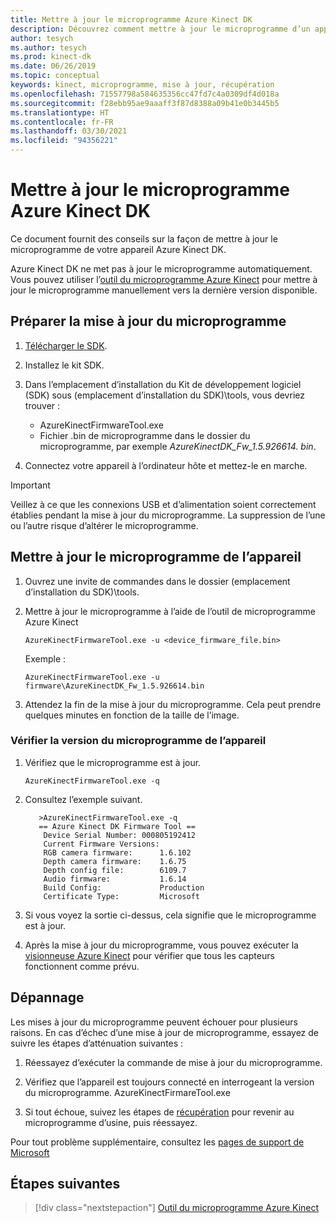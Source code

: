 ```yaml
---
title: Mettre à jour le microprogramme Azure Kinect DK
description: Découvrez comment mettre à jour le microprogramme d’un appareil Azure Kinect DK à l’aide de l’outil de microprogramme Kinect Azure.
author: tesych
ms.author: tesych
ms.prod: kinect-dk
ms.date: 06/26/2019
ms.topic: conceptual
keywords: kinect, microprogramme, mise à jour, récupération
ms.openlocfilehash: 71557798a584635356cc47fd7c4a0309df4d018a
ms.sourcegitcommit: f28ebb95ae9aaaff3f87d8388a09b41e0b3445b5
ms.translationtype: HT
ms.contentlocale: fr-FR
ms.lasthandoff: 03/30/2021
ms.locfileid: "94356221"
---
```

# <a name="update-azure-kinect-dk-firmware"></a>Mettre à jour le microprogramme Azure Kinect DK

Ce document fournit des conseils sur la façon de mettre à jour le microprogramme de votre appareil Azure Kinect DK.

Azure Kinect DK ne met pas à jour le microprogramme automatiquement. Vous pouvez utiliser l’[outil du microprogramme Azure Kinect](azure-kinect-firmware-tool.md) pour mettre à jour le microprogramme manuellement vers la dernière version disponible.

## <a name="prepare-for-firmware-update"></a>Préparer la mise à jour du microprogramme

1. [Télécharger le SDK](sensor-sdk-download.md).
2. Installez le kit SDK.
3. Dans l’emplacement d’installation du Kit de développement logiciel (SDK) sous (emplacement d’installation du SDK)\tools\, vous devriez trouver :

    - AzureKinectFirmwareTool.exe
    - Fichier .bin de microprogramme dans le dossier du microprogramme, par exemple *AzureKinectDK_Fw_1.5.926614. bin*.

4. Connectez votre appareil à l’ordinateur hôte et mettez-le en marche.

> [!IMPORTANT]
> Veillez à ce que les connexions USB et d’alimentation soient correctement établies pendant la mise à jour du microprogramme. La suppression de l’une ou l’autre risque d’altérer le microprogramme.

## <a name="update-device-firmware"></a>Mettre à jour le microprogramme de l’appareil

1. Ouvrez une invite de commandes dans le dossier (emplacement d’installation du SDK)\tools\.
2. Mettre à jour le microprogramme à l’aide de l’outil de microprogramme Azure Kinect

    `AzureKinectFirmwareTool.exe -u <device_firmware_file.bin>`

    Exemple :

    `AzureKinectFirmwareTool.exe -u firmware\AzureKinectDK_Fw_1.5.926614.bin`

3. Attendez la fin de la mise à jour du microprogramme. Cela peut prendre quelques minutes en fonction de la taille de l’image.

### <a name="verify-device-firmware-version"></a>Vérifier la version du microprogramme de l’appareil

1. Vérifiez que le microprogramme est à jour.

    `AzureKinectFirmwareTool.exe -q`

2. Consultez l’exemple suivant.

    ```console
       >AzureKinectFirmwareTool.exe -q
       == Azure Kinect DK Firmware Tool ==
        Device Serial Number: 000805192412
        Current Firmware Versions:
        RGB camera firmware:      1.6.102
        Depth camera firmware:    1.6.75
        Depth config file:        6109.7
        Audio firmware:           1.6.14
        Build Config:             Production
        Certificate Type:         Microsoft
    ```

3. Si vous voyez la sortie ci-dessus, cela signifie que le microprogramme est à jour.

4. Après la mise à jour du microprogramme, vous pouvez exécuter la [visionneuse Azure Kinect](azure-kinect-viewer.md) pour vérifier que tous les capteurs fonctionnent comme prévu.

## <a name="troubleshooting"></a>Dépannage

Les mises à jour du microprogramme peuvent échouer pour plusieurs raisons. En cas d’échec d’une mise à jour de microprogramme, essayez de suivre les étapes d’atténuation suivantes :

1. Réessayez d’exécuter la commande de mise à jour du microprogramme.

2. Vérifiez que l’appareil est toujours connecté en interrogeant la version du microprogramme.        AzureKinectFirmareTool.exe

3. Si tout échoue, suivez les étapes de [récupération](https://support.microsoft.com/help/4494277/reset-azure-kinect-dk) pour revenir au microprogramme d’usine, puis réessayez.

Pour tout problème supplémentaire, consultez les [pages de support de Microsoft](./index.yml)

## <a name="next-steps"></a>Étapes suivantes

> [!div class="nextstepaction"]
>[Outil du microprogramme Azure Kinect](azure-kinect-firmware-tool.md)